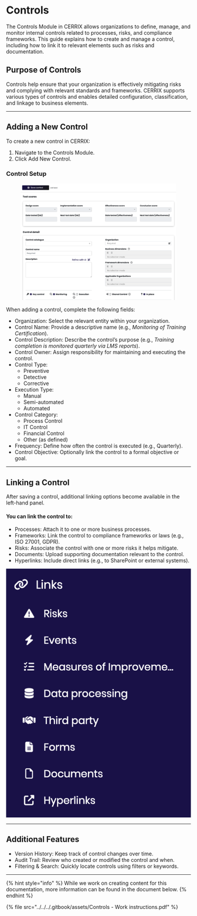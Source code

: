 # Controls

The Controls Module in CERRIX allows organizations to define, manage, and monitor internal controls related to processes, risks, and compliance frameworks. This guide explains how to create and manage a control, including how to link it to relevant elements such as risks and documentation.

## Purpose of Controls

Controls help ensure that your organization is effectively mitigating risks and complying with relevant standards and frameworks. CERRIX supports various types of controls and enables detailed configuration, classification, and linkage to business elements.

***

## Adding a New Control

To create a new control in CERRIX:

1. Navigate to the Controls Module.
2. Click Add New Control.

### Control Setup

<figure><img src="../../../.gitbook/assets/image (1) (1) (1) (1) (1) (1).png" alt=""><figcaption></figcaption></figure>

When adding a control, complete the following fields:

* Organization: Select the relevant entity within your organization.
* Control Name: Provide a descriptive name (e.g., _Monitoring of Training Certification_).
* Control Description: Describe the control’s purpose (e.g., _Training completion is monitored quarterly via LMS reports_).
* Control Owner: Assign responsibility for maintaining and executing the control.
* Control Type:
  * Preventive
  * Detective
  * Corrective
* Execution Type:
  * Manual
  * Semi-automated
  * Automated
* Control Category:
  * Process Control
  * IT Control
  * Financial Control
  * Other (as defined)
* Frequency: Define how often the control is executed (e.g., Quarterly).
* Control Objective: Optionally link the control to a formal objective or goal.

***

## Linking a Control

After saving a control, additional linking options become available in the left-hand panel.

#### You can link the control to:

* Processes: Attach it to one or more business processes.
* Frameworks: Link the control to compliance frameworks or laws (e.g., ISO 27001, GDPR).
* Risks: Associate the control with one or more risks it helps mitigate.
* Documents: Upload supporting documentation relevant to the control.
* Hyperlinks: Include direct links (e.g., to SharePoint or external systems).

![](<../../../.gitbook/assets/image (1) (1) (1) (1) (1) (1) (1).png>)

***

## Additional Features

* Version History: Keep track of control changes over time.
* Audit Trail: Review who created or modified the control and when.
* Filtering & Search: Quickly locate controls using filters or keywords.

***

{% hint style="info" %}
While we work on creating content for this documentation, more information can be found in the document below.
{% endhint %}

{% file src="../../../.gitbook/assets/Controls - Work instructions.pdf" %}
